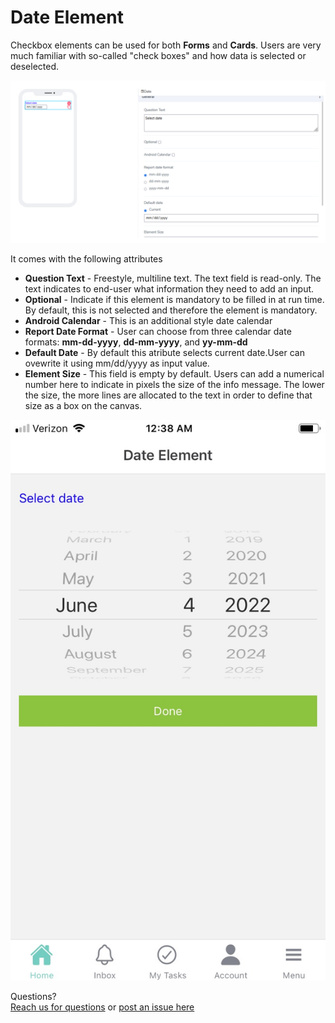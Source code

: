 # Date Element

Checkbox elements can be used for both **Forms** and **Cards**. Users are very much familiar with so-called "check boxes" and how data is selected or deselected.

![image1](../../../../images/cards/elements/date/date1.png)

It comes with the following attributes


- **Question Text** - Freestyle, multiline text. The text field is read-only. The text indicates to end-user what information they need to add an input.
- **Optional** - Indicate if this element is mandatory to be filled in at run time. By default, this is not selected and therefore the element is mandatory.
- **Android Calendar** - This is an additional style date calendar
- **Report Date Format** - User can choose from three calendar date formats: **mm-dd-yyyy**, **dd-mm-yyyy**, and **yy-mm-dd**
- **Default Date** - By default this atribute selects current date.User can ovewrite it using mm/dd/yyyy as input value.
- **Element Size** - This field is empty by default. Users can add a numerical number here to indicate in pixels the size of the info message. The lower the size, the more lines are allocated to the text in order to define that size as a box on the canvas.

![image1](../../../../images/cards/elements/date/date2.jpg)

Questions? <br>  <a href="https://www.acenji.com/contact" target="_blank" rel="noopener">Reach us for questions</a>   or <a href="https://github.com/acenji/acenji-help/issues" target="_blank" rel="noopener">post an issue here</a>












